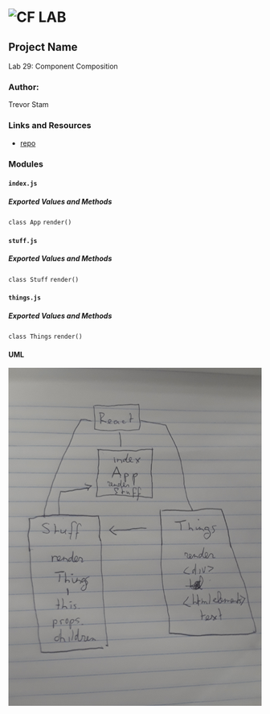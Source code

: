 ![CF](http://i.imgur.com/7v5ASc8.png) LAB
=================================================

## Project Name
Lab 29: Component Composition

### Author: 
Trevor Stam

### Links and Resources
* [repo](https://codesandbox.io/s/18m7148vnl)

### Modules
#### `index.js`
##### Exported Values and Methods
`class App`
`render()`

#### `stuff.js`
##### Exported Values and Methods
`class Stuff`
`render()`

#### `things.js`
##### Exported Values and Methods
`class Things`
`render()`



#### UML
![UML](./assets/lab29_UML.jpg)
